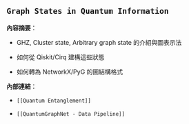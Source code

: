 ## `Graph States in Quantum Information`

**內容摘要**：

- GHZ, Cluster state, Arbitrary graph state 的介紹與圖表示法
    
- 如何從 Qiskit/Cirq 建構這些狀態
    
- 如何轉為 NetworkX/PyG 的圖結構格式


**內部連結**：

- `[[Quantum Entanglement]]`
    
- `[[QuantumGraphNet - Data Pipeline]]`
